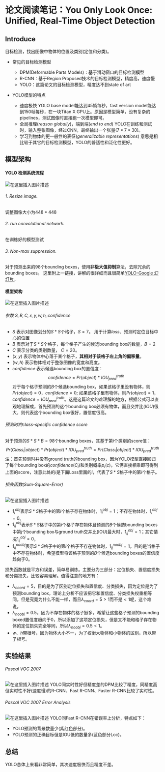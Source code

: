 # 论文阅读笔记：You Only Look Once: Unified, Real-Time Object Detection

## Introduce
目标检测，找出图像中物体的位置及类别(定位和分类)。
- 常见的目标检测模型
	- DPM(Deformable Parts Models)：基于滑动窗口的目标检测模型
	- R-CNN：基于Region Proposed技术的目标检测模型，精度高，速度慢
	- YOLO：这篇论文的目标检测模型，精度达不到state of art

- YOLO模型的特点
	- 速度极快
	YOLO base model能达到45帧每秒，fast version model能达到150帧每秒，在一块Titan X GPU上。原因是模型简单，没有复杂的pipelines，测试图像时直接跑一次模型即可。
	- 全局推理($reason$ $globally$)，端到端($end$ $to$ $end$)
	YOLO在训练和测试时，输入整张图像，经过CNN，最终输出一个张量($7*7*30$)。
	- 学习到物体的更一般性的表征($generalizable$ $representations$)
	意思是相比较于其它的目标检测模型，YOLO的普适性和泛化性更好。

## 模型架构
#### YOLO 检测系统流程
![在这里插入图片描述](./detection-system)
###### 1. Resize image.
调整图像大小为$448*448$
###### 2. run convolutional network.
在训练好的模型测试
###### 3. Non-max suppression.
对于预测出来的98个bounding boxes，使用**非极大值抑制**算法，去除冗余的bounding boxes。
这里附上一链接，讲解的很详细而且很简单[YOLO-Google 幻灯片](https://docs.google.com/presentation/d/1aeRvtKG21KHdD5lg6Hgyhx5rPq_ZOsGjG5rJ1HP7BbA/pub?start=false&loop=false&delayms=3000&slide=id.p)。


#### 模型架构
![在这里插入图片描述](./architecture.png)
###### 参数 $S, B, C, x, y, w, h, confidence$
- $S$ 表示对图像划分的$S*S$个格子，$S=7$。
用于计算$loss$、预测时定位目标中心的位置
- $B$ 表示对于$S*S$个格子，每个格子产生的候选bounding box的数量，$B=2$
- $C$ 表示分类的类别数量， $C=20$。
- $(x,y)$ 表示物体中心落于某个格子，**其相对于该格子左上角的偏移量**。
- $(w,h)$ 表示物体相对于整张图像的宽度和高度。
- $confidence$ 表示候选bounding box的置信度：
$$ confidence = Pr(object)*IOU_{pred}^{truth} $$
对于每个格子预测的$B$个候选bounding box，如果该格子里没有物体，则$Pr(object)=0$，$confidence=0$; 如果该格子里有物体，则$Pr(object)=1$，$confidence = IOU_{pred}^{truth}$。这是这篇论文的难理解的地方，根据公式可以直观地理解成，首先预测的这个bounding box必须有物体，而且交并比($IOU$)很大，则代表这个bounding box很好，置信度很高。

###### 预测时的class-specific confidence score
对于预测的$S*S*B=98$个bounding boxes，其基于第$i$个类别的score值：
$$Pr(Class_{i}|object)*Pr(object)*IOU_{pred}^{truth}=Pr(Class_{i}|object)*IOU_{pred}^{truth}$$
注：首先预测时并没有ground truth的bounding box，因为YOLO模型直接回归了每个bounding box的$confidence$($C_{i}$)和类别概率$p_i(c)$，它俩直接相乘即可得到上面的score，注意此处的$i$是下面Loss里面的$i$，代表了$S*S$格子中的第$i$个格子。

###### 损失函数(Sum-Square-Error)
![在这里插入图片描述](./loss.png)

- $1_{i}^{obj}$表示$S*S$格子中的第$i$个格子存在物体时，$1_{i}^{obj}=1$；不存在物体时，$1_{i}^{obj}=0$。
- $1_{ij}^{obj}$表示$S*S$格子中的第$i$个格子存在物体且预测的$B$个候选bounding boxes中第$j$个bounding box与ground truth交并比(IOU)最大时，$1_{ij}^{obj}=1$；其它情况$1_{ij}^{obj}=0$。
- $1_{ij}^{noobj}$表示$S*S$格子中的第$i$个格子不存在物体时，$1_{ij}^{noobj}=1$。目的是当格子中不存在物体时，希望模型将该格子预测的$B$个候选bounding boxes的置信度趋向于0。

损失函数就是平方和误差，简单易训练。主要分为三部分：定位损失、置信度损失和分类损失，比较容易理解。值得注意的地方有：
- $\lambda_{coord}=5$，目的是为了区别定位损失和置信度、分类损失，因为定位是为了预测bounding box，理论上分析不应该把它和置信度、分类损失权重相等同。但是究竟为什么不能一样，而且$\lambda_{coord}=5 > 1$而不是$< 1$呢，这个难说。
- $\lambda_{noobj}=0.5$，因为不存在物体的格子挺多，希望让这些格子预测的bounding boxed置信度趋向于0，所以添加了这项定位损失，但是又不能和格子存在物体的定位损失完全等同，所以$\lambda_{noobj}=0.5 < 1$。
- $w、h$带根号，因为物体大小不一，为了权衡大物体和小物体的区别，所以带了根号。

## 实验结果
###### Pascal VOC 2007
![在这里插入图片描述](./result1.png)
YOLO同实时性好但精度差的DPM比较了精度，同精度高但实时性不好(速度慢)的R-CNN、Fast R-CNN、Faster R-CNN比较了实时性。

###### Pascal VOC 2007 Error Analysis
![在这里插入图片描述](./result2.png)
YOLO同Fast R-CNN在错误率上分析，特点如下：
- YOLO预测的背景数量少(紫红色部分)。
- YOLO预测的正确目标但是IOU低的数量多(蓝色部分Loc)。

## 总结
YOLO总体上来看非常简单，其次速度极快而且精度不差。

